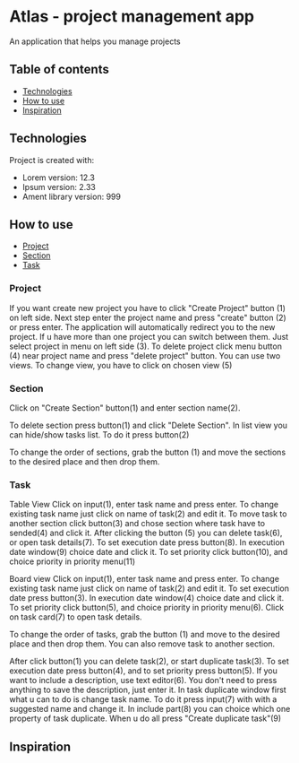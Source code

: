 # Atlas - project management app

An application that helps you manage projects

## Table of contents

- [Technologies](#technologies)
- [How to use](#how-to-use)
- [Inspiration](#inspiration)

## Technologies

Project is created with:

- Lorem version: 12.3
- Ipsum version: 2.33
- Ament library version: 999

## How to use

- [Project](#project)
- [Section](#section)
- [Task](#task)

### Project

<!-- ![screen](./src//images/createProject.jpg) -->
If you want create new project you have to click "Create Project" button (1) on left side. Next step enter the project name and press "create" button (2) or press enter. The application will automatically redirect you to the new project. If u have more than one project you can switch between them. Just select project in menu on left side (3). To delete project click menu button (4) near project name and press "delete project" button. You can use two views. To change view, you have to click on
chosen view (5)

### Section

<!-- ![screen](./src/images/createSection.jpg) -->
Click on "Create Section" button(1) and enter section name(2).
<!-- ![screen](./src/images/editSection.jpg) -->
To delete section press button(1) and click "Delete Section". In list view you can hide/show tasks list. To do it press button(2)
<!-- ![screen](./src/images/moveSection.jpg) -->
To change the order of sections, grab the button (1) and move the sections to the desired place and then drop them.

### Task

<!-- ![screen](./src/images/createEditTaskListView.jpg) -->
Table View
Click on input(1), enter task name and press enter. To change existing task name just click on name of task(2) and edit it. To move task to another section click button(3) and chose section where task have to sended(4) and click it. After clicking the button (5) you can delete task(6), or open task details(7). To set execution date press button(8). In execution date window(9) choice date and click it. To set priority click button(10), and choice priority in priority menu(11)
<!-- ![screen](./src/images/createEditTaskBoardView.jpg) -->
Board view
Click on input(1), enter task name and press enter. To change existing task name just click on name of task(2) and edit it.
To set execution date press button(3). In execution date window(4) choice date and click it. To set priority click button(5), and choice priority in priority menu(6).
Click on task card(7) to open task details.
<!-- ![screen](./src/images/moveTask.jpg) -->
To change the order of tasks, grab the button (1) and move to the desired place and then drop them. You can also remove task to another section.
<!-- ![screen](./src/images/taskDetails.jpg) -->
After click button(1) you can delete task(2), or start duplicate task(3). To set execution date press button(4), and to set priority press button(5). If you want to include a description, use text editor(6). You don't need to press anything to save the description, just enter it.
In task duplicate window first what u can to do is change task name. To do it press input(7) with with a suggested name and change it. In include part(8) you can choice which one property of task duplicate. When u do all press "Create duplicate task"(9)

## Inspiration
